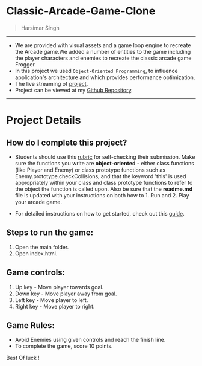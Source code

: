 # Classic-Arcade-Game-Clone

> Harsimar Singh


----------------------------------------------------------

* We are provided with visual assets and a game loop engine to recreate the Arcade game.We added a number of entities to the game including the player characters and enemies to recreate the classic arcade game Frogger.
* In this project we used `Object-Oriented Programming`, to influence application's architecture and which provides performance optimization.
* The live streaming of [project](https://harsimarsingh8.github.io/Classic-Arcade-Game-Clone/p%206/index.html).
* Project can be viewed at my [Github Repository](https://github.com/harsimarsingh8/Classic-Arcade-Game-Clone).

----------------------------------------------------------

# Project Details
## How do I complete this project?

* Students should use this [rubric](https://review.udacity.com/#!/projects/2696458597/rubric) for self-checking their submission. Make sure the functions you write are **object-oriented** - either class functions (like Player and Enemy) or class prototype functions such as Enemy.prototype.checkCollisions, and that the keyword 'this' is used appropriately within your class and class prototype functions to refer to the object the function is called upon. Also be sure that the **readme.md** file is updated with your instructions on both how to 1. Run and 2. Play your arcade game.

* For detailed instructions on how to get started, check out this [guide](https://docs.google.com/document/d/1v01aScPjSWCCWQLIpFqvg3-vXLH2e8_SZQKC8jNO0Dc/pub?embedded=true).

## Steps to run the game:
1. Open the main folder.
2. Open index.html.

## Game controls:
1. Up key - Move player towards goal.
2. Down key - Move player away from goal.
3. Left key - Move player to left.
4. Right key - Move player to right.

## Game Rules:
* Avoid Enemies using given controls and reach the finish line.
* To complete the game, score 10 points.

Best Of luck !